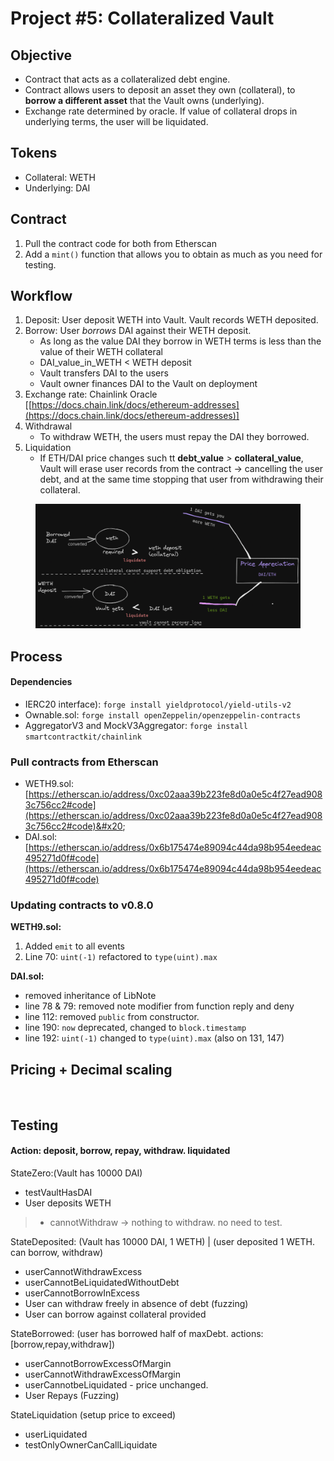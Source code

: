 # Project #5: Collateralized Vault

## Objective

* Contract that acts as a collateralized debt engine.&#x20;
* Contract allows users to deposit an asset they own (collateral), to **borrow a different asset** that the Vault owns (underlying).&#x20;
* Exchange rate determined by oracle. If value of collateral drops in underlying terms, the user will be liquidated.

## Tokens

* Collateral: WETH&#x20;
* Underlying: DAI

## Contract

1. Pull the contract code for both from Etherscan
2. Add a `mint()` function that allows you to obtain as much as you need for testing.

## Workflow

1. Deposit: User deposit WETH into Vault. Vault records WETH deposited.
2. Borrow: User _borrows_ DAI against their WETH deposit.
   * As long as the value DAI they borrow in WETH terms is less than the value of their WETH collateral
   * DAI\_value\_in\_WETH < WETH deposit
   * Vault transfers DAI to the users
   * Vault owner finances DAI to the Vault on deployment
3. Exchange rate: Chainlink Oracle \[[https://docs.chain.link/docs/ethereum-addresses](https://docs.chain.link/docs/ethereum-addresses)]
4. Withdrawal
   * To withdraw WETH, the users must repay the DAI they borrowed.
5. Liquidation
   * If ETH/DAI price changes such tt **debt\_value** _>_ **collateral\_value**, Vault will erase user records from the contract -> cancelling the user debt, and at the same time stopping that user from withdrawing their collateral.

<figure><img src="../.gitbook/assets/image (14) (1).png" alt=""><figcaption></figcaption></figure>

## Process

#### Dependencies

* IERC20 interface): `forge install yieldprotocol/yield-utils-v2`&#x20;
* Ownable.sol: `forge install openZeppelin/openzeppelin-contracts`
* AggregatorV3 and MockV3Aggregator: `forge install smartcontractkit/chainlink`

### Pull contracts from Etherscan

* WETH9.sol: [https://etherscan.io/address/0xc02aaa39b223fe8d0a0e5c4f27ead9083c756cc2#code](https://etherscan.io/address/0xc02aaa39b223fe8d0a0e5c4f27ead9083c756cc2#code)&#x20;
* DAI.sol: [https://etherscan.io/address/0x6b175474e89094c44da98b954eedeac495271d0f#code](https://etherscan.io/address/0x6b175474e89094c44da98b954eedeac495271d0f#code)

### Updating contracts to v0.8.0

**WETH9.sol:**

1. Added `emit` to all events
2. Line 70: `uint(-1)` refactored to `type(uint).max`&#x20;

**DAI.sol:**

* removed inheritance of LibNote&#x20;
* line 78 & 79: removed note modifier from function reply and deny
* line 112: removed `public` from constructor.&#x20;
* line 190: `now` deprecated, changed to `block.timestamp`
* line 192: `uint(-1)` changed to `type(uint).max` (also on 131, 147)

## Pricing + Decimal scaling

<figure><img src="https://camo.githubusercontent.com/400589b8939f6f7390f1e3e08316d2f674e7709cdcd6df6f6879873f88570f34/68747470733a2f2f313733333838353834332d66696c65732e676974626f6f6b2e696f2f7e2f66696c65732f76302f622f676974626f6f6b2d782d70726f642e61707073706f742e636f6d2f6f2f73706163657325324654676f6d7a6c6d6e394e72785559304f5133634425324675706c6f61647325324674304b6b76426b477430535745425a58446f3532253246696d6167652e706e673f616c743d6d6564696126746f6b656e3d30643339613835362d376530372d346234302d396336372d663461653036653962653737" alt=""><figcaption></figcaption></figure>

## Testing

#### Action: deposit, borrow, repay, withdraw. liquidated

StateZero:(Vault has 10000 DAI)

* testVaultHasDAI
* User deposits WETH

> * cannotWithdraw -> nothing to withdraw. no need to test.

StateDeposited: (Vault has 10000 DAI, 1 WETH) | (user deposited 1 WETH. can borrow, withdraw)

* userCannotWithdrawExcess
* userCannotBeLiquidatedWithoutDebt
* userCannotBorrowInExcess
* User can withdraw freely in absence of debt (fuzzing)
* User can borrow against collateral provided

StateBorrowed: (user has borrowed half of maxDebt. actions:\[borrow,repay,withdraw])

* userCannotBorrowExcessOfMargin
* userCannotWithdrawExcessOfMargin
* userCannotbeLiquidated - price unchanged.
* User Repays (Fuzzing)

StateLiquidation (setup price to exceed)

* userLiquidated
* testOnlyOwnerCanCallLiquidate
